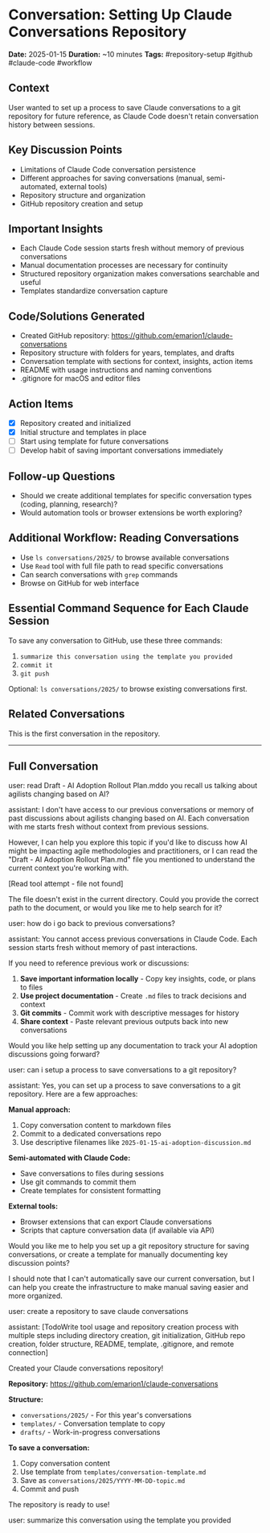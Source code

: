 # Conversation: Setting Up Claude Conversations Repository

**Date:** 2025-01-15
**Duration:** ~10 minutes
**Tags:** #repository-setup #github #claude-code #workflow

## Context
User wanted to set up a process to save Claude conversations to a git repository for future reference, as Claude Code doesn't retain conversation history between sessions.

## Key Discussion Points
- Limitations of Claude Code conversation persistence
- Different approaches for saving conversations (manual, semi-automated, external tools)
- Repository structure and organization
- GitHub repository creation and setup

## Important Insights
- Each Claude Code session starts fresh without memory of previous conversations
- Manual documentation processes are necessary for continuity
- Structured repository organization makes conversations searchable and useful
- Templates standardize conversation capture

## Code/Solutions Generated
- Created GitHub repository: https://github.com/emarion1/claude-conversations
- Repository structure with folders for years, templates, and drafts
- Conversation template with sections for context, insights, action items
- README with usage instructions and naming conventions
- .gitignore for macOS and editor files

## Action Items
- [x] Repository created and initialized
- [x] Initial structure and templates in place
- [ ] Start using template for future conversations
- [ ] Develop habit of saving important conversations immediately

## Follow-up Questions
- Should we create additional templates for specific conversation types (coding, planning, research)?
- Would automation tools or browser extensions be worth exploring?

## Additional Workflow: Reading Conversations
- Use `ls conversations/2025/` to browse available conversations
- Use `Read` tool with full file path to read specific conversations
- Can search conversations with `grep` commands
- Browse on GitHub for web interface

## Essential Command Sequence for Each Claude Session
To save any conversation to GitHub, use these three commands:
1. `summarize this conversation using the template you provided`
2. `commit it`
3. `git push`

Optional: `ls conversations/2025/` to browse existing conversations first.

## Related Conversations
This is the first conversation in the repository.

---

## Full Conversation

user: read Draft - AI Adoption Rollout Plan.mddo you recall us talking about agilists changing based on AI?

assistant: I don't have access to our previous conversations or memory of past discussions about agilists changing based on AI. Each conversation with me starts fresh without context from previous sessions.

However, I can help you explore this topic if you'd like to discuss how AI might be impacting agile methodologies and practitioners, or I can read the "Draft - AI Adoption Rollout Plan.md" file you mentioned to understand the current context you're working with.

[Read tool attempt - file not found]

The file doesn't exist in the current directory. Could you provide the correct path to the document, or would you like me to help search for it?

user: how do i go back to previous conversations?

assistant: You cannot access previous conversations in Claude Code. Each session starts fresh without memory of past interactions.

If you need to reference previous work or discussions:

1. **Save important information locally** - Copy key insights, code, or plans to files
2. **Use project documentation** - Create `.md` files to track decisions and context
3. **Git commits** - Commit work with descriptive messages for history
4. **Share context** - Paste relevant previous outputs back into new conversations

Would you like help setting up any documentation to track your AI adoption discussions going forward?

user: can i setup a process to save conversations to a git repository?

assistant: Yes, you can set up a process to save conversations to a git repository. Here are a few approaches:

**Manual approach:**
1. Copy conversation content to markdown files
2. Commit to a dedicated conversations repo
3. Use descriptive filenames like `2025-01-15-ai-adoption-discussion.md`

**Semi-automated with Claude Code:**
- Save conversations to files during sessions
- Use git commands to commit them
- Create templates for consistent formatting

**External tools:**
- Browser extensions that can export Claude conversations
- Scripts that capture conversation data (if available via API)

Would you like me to help you set up a git repository structure for saving conversations, or create a template for manually documenting key discussion points?

I should note that I can't automatically save our current conversation, but I can help you create the infrastructure to make manual saving easier and more organized.

user: create a repository to save claude conversations

assistant: [TodoWrite tool usage and repository creation process with multiple steps including directory creation, git initialization, GitHub repo creation, folder structure, README, template, .gitignore, and remote connection]

Created your Claude conversations repository!

**Repository:** https://github.com/emarion1/claude-conversations

**Structure:**
- `conversations/2025/` - For this year's conversations
- `templates/` - Conversation template to copy
- `drafts/` - Work-in-progress conversations

**To save a conversation:**
1. Copy conversation content
2. Use template from `templates/conversation-template.md`
3. Save as `conversations/2025/YYYY-MM-DD-topic.md`
4. Commit and push

The repository is ready to use!

user: summarize this conversation using the template you provided